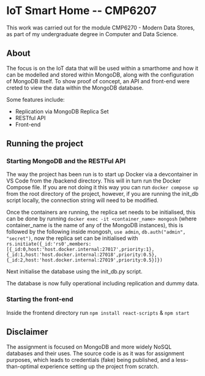 # IoT Smart Home -- CMP6207 

This work was carried out for the module CMP6270 - Modern Data Stores, as part of my undergraduate degree in Computer and Data Science.

## About 

The focus is on the IoT data that will be used within a smarthome and how it can be modelled and stored within MongoDB, along with the configuration of MongoDB itself. To show proof of concept, an API and front-end were creted to view the data within the MongoDB database. 

Some features include: 
 - Replication via MongoDB Replica Set
 - RESTful API
 - Front-end 

## Running the project 

### Starting MongoDB and the RESTFul API 

The way the project has been run is to start up Docker via a devcontainer in VS Code from the /backend directory. This will in turn run the Docker Compose file. If you are not doing it this way you can run `docker compose up` from the root directory of the project, however, if you are running the init_db script locally, the connection string will need to be modified. 

Once the containers are running, the replica set needs to be initialised, this can be done by running  `docker exec -it <container_name> mongosh` (where container_name is the name of any of the MongoDB instances), this is followed by the following inside mongosh, `use admin`, `db.auth("admin", "secret")`, now the replica set can be initialised with `rs.initiate({_id:'rs0',members:[{_id:0,host:'host.docker.internal:27017',priority:1},{_id:1,host:'host.docker.internal:27018',priority:0.5},{_id:2,host:'host.docker.internal:27019',priority:0.5}]})`

Next initialise the database using the init_db.py script. 

The database is now fully operational including replication and dummy data. 

### Starting the front-end 

Inside the frontend directory run `npm install react-scripts` & `npm start`

## Disclaimer

The assignment is focused on MongoDB and more widely NoSQL databases and their uses. The source code is as it was for assignment purposes, which leads to credentials (fake) being published, and a less-than-optimal experience setting up the project from scratch. 
